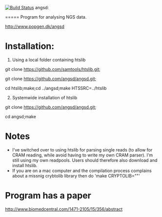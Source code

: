 [![Build Status](https://img.shields.io/github/workflow/status/angsd/angsd/build-tests)](https://github.com/ANGSD/angsd)
angsd:

=====
Program for analysing NGS data. 

http://www.popgen.dk/angsd
 
Installation:
=====
1) Using a local folder containing htslib

git clone https://github.com/samtools/htslib.git;

git clone https://github.com/angsd/angsd.git;

cd htslib;make;cd ../angsd;make HTSSRC=../htslib

2) Systemwide installation of htslib

git clone https://github.com/angsd/angsd.git;

cd angsd;make

Notes
====
* I've switched over to using htslib for parsing single reads (to allow for CRAM reading, while avoid having to write my own CRAM parser). I'm still using my own readpools. Users should therefore also download and install htslib.
* If you are on a mac computer and the compilation process complains about a missnig crybtolib library then do 'make CRYPTOLIB=""'

Program has a paper
=====
http://www.biomedcentral.com/1471-2105/15/356/abstract
